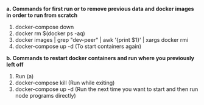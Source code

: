 **a. Commands for first run or to remove previous data and docker images in order to run from scratch**
1. docker-compose down
2. docker rm $(docker ps -aq)
3. docker images | grep "dev-peer" | awk '{print $1}' | xargs docker rmi
4. docker-compose up -d (To start containers again)

**b. Commands to restart docker containers and run where you previously left off**
1. Run (a)
2. docker-compose kill (Run while exiting)
3. docker-compose up -d (Run the next time you want to start and then run node programs directly)

